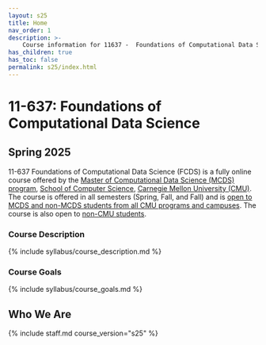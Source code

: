 ```yaml
---
layout: s25
title: Home
nav_order: 1
description: >-
    Course information for 11637 -  Foundations of Computational Data Science.
has_children: true
has_toc: false
permalink: s25/index.html
---
```


# 11-637: Foundations of Computational Data Science

## Spring 2025

11-637 Foundations of Computational Data Science (FCDS) is a fully online course offered by the [Master of Computational Data Science (MCDS) program](https://mcds.cs.cmu.edu), [School of Computer Science](https://www.scs.cmu.edu), [Carnegie Mellon University (CMU)](https://www.cmu.edu). The course is offered in all semesters (Spring, Fall, and Fall) and is [open to MCDS and non-MCDS students from all CMU programs and campuses](https://www.cmu.edu/hub/registrar/registration/). The course is also open to [non-CMU students](https://www.cmu.edu/hub/registrar/registration/vnd/index.html).

### Course Description

{% include syllabus/course_description.md %}

### Course Goals

{% include syllabus/course_goals.md %}

## Who We Are

{% include staff.md course_version="s25" %}